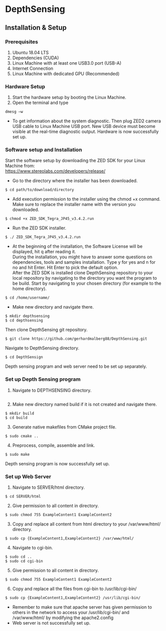 # DepthSensing

## Installation & Setup
### Prerequisites
1.	Ubuntu 18.04 LTS
2.	Dependencies (CUDA)
3.	Linux Machine with at least one USB3.0 port (USB-A)
4.	Internet Connection
5.	Linux Machine with dedicated GPU (Recommended)
###	Hardware Setup
1. Start the hardware setup by booting the Linux Machine. 
2. Open the terminal and type  
```
dmesg –w  
```
* To get information about the system diagnostic. Then plug ZED2 camera USB cable to Linux Machine USB port. New USB device must become visible at the real-time diagnostic output. Hardware is now successfully set up. 
### Software setup and Installation
Start the software setup by downloading the ZED SDK for your Linux Machine from:  
https://www.stereolabs.com/developers/release/  
* Go to the directory where the installer has been downloaded.  
``` 
$ cd path/to/download/directory  
```
* Add execution permission to the installer using the chmod +x command. Make sure to replace the installer name with the version you downloaded.  
```
$ chmod +x ZED_SDK_Tegra_JP45_v3.4.2.run   
```
* Run the ZED SDK installer.    
```
$ ./ ZED_SDK_Tegra_JP45_v3.4.2.run  
```
* At the beginning of the installation, the Software License will be displayed, hit q after reading it.  
During the installation, you might have to answer some questions on dependencies, tools and samples installation. Type y for yes and n for no and hit Enter. Hit Enter to pick the default option.  
After the ZED SDK is installed clone DepthSensing repository to your local repository by navigating to the directory you want the program to be build. Start by navigating to your chosen directory (for example to the home directory).  
```
$ cd /home/username/  
```
* Make new directory and navigate there. 
``` 
$ mkdir depthsensing  
$ cd depthsensing  
```
 Then clone DepthSensing git repository.  
```
$ git clone https://github.com/gerhardmalberg88/DepthSensing.git  
```
Navigate to DepthSensing directory.  
```
$ cd DepthSensign  
```
Depth sensing program and web server need to be set up separately.   
  
### Set up Depth Sensing program
1. Navigate to DEPTHSENSING directory.  
```cd DEPTHSENSING
```

2. Make new directory named build if it is not created and navigate there.  
```
$ mkdir build  
$ cd build  
```
3. Generate native makefiles from CMake project file.  
```
$ sudo cmake ..  
```
4. Preprocess, compile, assemble and link.  
```
$ sudo make  
```
Depth sensing program is now successfully set up.   
   
### Set up Web Server
1. Navigate to SERVER/html directory.  
```
$ cd SERVER/html  
```
2. Give permission to all content in directory.  
```
$ sudo chmod 755 ExampleContent1 ExampleContent2  
```
3. Copy and replace all content from html directory to your /var/www/html/ directory.  
```
$ sudo cp {ExampleContent1,ExampleContent2} /var/www/html/  
```
4. Navigate to cgi-bin.  
```
$ sudo cd ..  
$ sudo cd cgi-bin  
```
5. Give permission to all content in directory.  
```
$ sudo chmod 755 ExampleContent1 ExampleContent2  
```
6. Copy and replace all the files from cgi-bin to /usr/lib/cgi-bin/  
```
$ sudo cp {ExampleContent1,ExampleContent2} /usr/lib/cgi-bin/  
```
* Remember to make sure that apache server has given permission to others in the network to access your /usr/lib/cgi-bin/ and /var/www/html/ by modifying the apache2.config  
* Web server is not successfully set up.  
